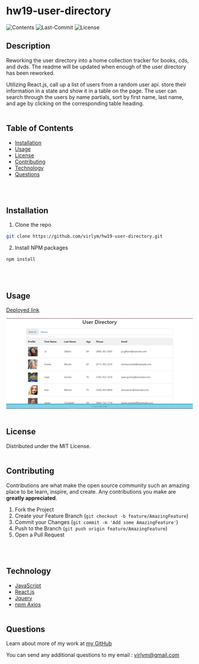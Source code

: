 # **hw19-user-directory**
  ![Contents](https://img.shields.io/github/languages/top/virlym/hw19-user-directory)
  ![Last-Commit](https://img.shields.io/github/last-commit/virlym/hw19-user-directory)
  ![License](https://img.shields.io/github/license/virlym/hw19-user-directory)
  ## **Description**
  Reworking the user directory into a home collection tracker for books, cds, and dvds. The readme will be updated when enough of the user directory has been reworked. 

  Utilizing React.js, call up a list of users from a random user api. store their information in a state and show it in a table on the page. The user can search through the users by name partials, sort by first name, last name, and age by clicking on the corresponding table heading.
  <br><br>
  
  ## **Table of Contents**
  
  * [Installation](#Installation)
  * [Usage](#Usage)
  * [License](#License)
  * [Contributing](#Contributing)
  * [Technology](#Technology)
  * [Questions](#Questions)
  
  <br><br>
  
  ## **Installation**
  
  1. Clone the repo
  ```sh
  git clone https://github.com/virlym/hw19-user-directory.git
  ``` 
  2. Install NPM packages
  ```sh
  npm install
  ```
  <br><br>
  
  ## **Usage**
  [Deployed link](https://hw19-user-directory.herokuapp.com/)

  ![Start](./public/preview.PNG)
  <br><br>
  
  ## **License**
  
  Distributed under the MIT License.
  <br><br>
  
  ## **Contributing**
  Contributions are what make the open source community such an amazing place to be learn, inspire, and create. Any contributions you make are **greatly appreciated**.
  
  1. Fork the Project
  2. Create your Feature Branch (`git checkout -b feature/AmazingFeature`)
  3. Commit your Changes (`git commit -m 'Add some AmazingFeature'`)
  4. Push to the Branch (`git push origin feature/AmazingFeature`)
  5. Open a Pull Request
  
  <br><br>
  
  ## **Technology**
  - [JavaScript](https://www.javascript.com/)
  - [React.js](https://reactjs.org/)
  - [Jquery](https://jquery.com/)
  - [npm Axios](https://www.npmjs.com/package/axios)
  <br><br>
  
  ## **Questions**
  Learn about more of my work at [my GitHub](https://github.com/virlym)
  
  You can send any additional questions to my email : virlym@gmail.com
  <br><br><br><br>